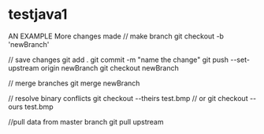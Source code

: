 # testjava1
AN EXAMPLE
More changes made
// make branch
git checkout -b 'newBranch'

// save changes
git add .
git commit -m "name the change"
git push --set-upstream origin newBranch
git checkout newBranch

// merge branches
git merge newBranch

// resolve binary conflicts
git checkout --theirs test.bmp
// or
git checkout --ours test.bmp

//pull data from master branch
git pull upstream